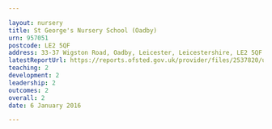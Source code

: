 ```yaml
---

layout: nursery
title: St George's Nursery School (Oadby)
urn: 957051
postcode: LE2 5QF
address: 33-37 Wigston Road, Oadby, Leicester, Leicestershire, LE2 5QF
latestReportUrl: https://reports.ofsted.gov.uk/provider/files/2537820/urn/957051.pdf
teaching: 2
development: 2
leadership: 2
outcomes: 2
overall: 2
date: 6 January 2016

---
```

